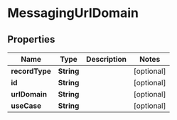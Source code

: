# MessagingUrlDomain

## Properties
Name | Type | Description | Notes
------------ | ------------- | ------------- | -------------
**recordType** | **String** |  |  [optional]
**id** | **String** |  |  [optional]
**urlDomain** | **String** |  |  [optional]
**useCase** | **String** |  |  [optional]
